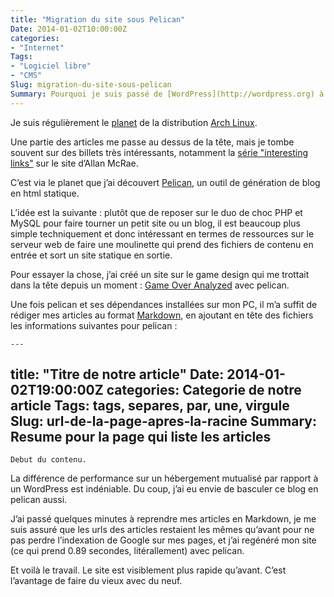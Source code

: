 ```yaml
---
title: "Migration du site sous Pelican"
Date: 2014-01-02T10:00:00Z
categories: 
- "Internet"
Tags: 
- "Logiciel libre"
- "CMS"
Slug: migration-du-site-sous-pelican
Summary: Pourquoi je suis passé de [WordPress](http://wordpress.org) à [Pelican](http://blog.getpelican.com/) pour propulser ce blog.
---
```



Je suis régulièrement le [planet](https://planet.archlinux.org) de la distribution [Arch Linux](https://www.archlinux.org/). 

Une partie des articles me passe au dessus de la tête, mais je tombe souvent sur des billets très intéressants, notamment la [série "interesting links"](http://allanmcrae.com/category/links/) sur le site d’Allan McRae.

C’est via le planet que j’ai découvert [Pelican](http://blog.getpelican.com/), un outil de génération de blog en html statique.

L’idée est la suivante : plutôt que de reposer sur le duo de choc PHP et MySQL pour faire tourner un petit site ou un blog, il est beaucoup plus simple techniquement et donc intéressant en termes de ressources sur le serveur web de faire une moulinette qui prend des fichiers de contenu en entrée et sort un site statique en sortie.

Pour essayer la chose, j’ai créé un site sur le game design qui me trottait dans la tête depuis un moment : [Game Over Analyzed](http://www.game-over-analyzed.com) avec pelican.

Une fois pelican et ses dépendances installées sur mon PC, il m’a suffit de rédiger mes articles au format [Markdown](http://daringfireball.net/projects/markdown/), en ajoutant en tête des fichiers les informations suivantes pour pelican :

    ---
title: "Titre de notre article"
    Date: 2014-01-02T19:00:00Z
    categories: Categorie de notre article
    Tags: tags, separes, par, une, virgule
    Slug: url-de-la-page-apres-la-racine
    Summary: Resume pour la page qui liste les articles
---

    Debut du contenu.


La différence de performance sur un hébergement mutualisé par rapport à un WordPress est indéniable.
Du coup, j’ai eu envie de basculer ce blog en pelican aussi.

J’ai passé quelques minutes à reprendre mes articles en Markdown, je me suis assuré que les urls des articles restaient les mêmes qu’avant pour ne pas perdre l’indexation de Google sur mes pages, et j’ai regénéré mon site (ce qui prend 0.89 secondes, litérallement) avec pelican.

Et voilà le travail. Le site est visiblement plus rapide qu’avant. C’est l’avantage de faire du vieux avec du neuf.
